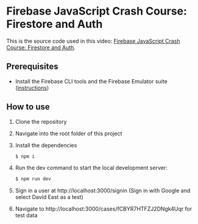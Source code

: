 # Firebase JavaScript Crash Course: Firestore and Auth

This is the source code used in this video: [Firebase JavaScript Crash Course: Firestore and Auth](https://youtu.be/knk5Fjrpde0).

## Prerequisites

* Install the Firebase CLI tools and the Firebase Emulator suite ([instructions](https://firebase.google.com/docs/emulator-suite/install_and_configure))

## How to use

1. Clone the repository
2. Navigate into the root folder of this project
3. Install the dependencies

    ```bash
    $ npm i
    ```

4.  Run the dev command to start the local development server:

    ```bash
    $ npm run dev
    ```

5. Sign in a user at http://localhost:3000/signin (Sign in with Google and select David East as a test)

6. Navigate to http://localhost:3000/cases/fCBYR7HTFZJ2DNgk4Uqr for test data
